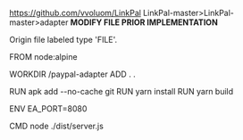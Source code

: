 https://github.com/vvoluom/LinkPal
LinkPal-master>LinkPal-master>adapter
**MODIFY FILE PRIOR IMPLEMENTATION**

Origin file labeled type 'FILE'.

FROM node:alpine

WORKDIR /paypal-adapter
ADD . .

RUN apk add --no-cache git
RUN yarn install
RUN yarn build

ENV EA_PORT=8080

CMD node ./dist/server.js

